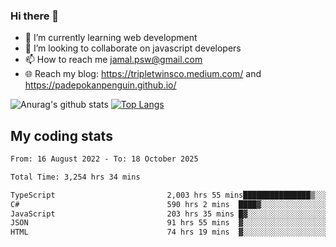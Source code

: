 ### Hi there 👋

<!--
**padepokanpenguin/padepokanpenguin** is a ✨ _special_ ✨ repository because its `README.md` (this file) appears on your GitHub profile.
-->

- 🌱 I’m currently learning  web development
- 👯 I’m looking to collaborate on javascript developers
- 📫 How to reach me jamal.psw@gmail.com
- 🌐 Reach my blog:
   https://tripletwinsco.medium.com/ and
   https://padepokanpenguin.github.io/

![Anurag's github stats](https://github-readme-stats.vercel.app/api?username=padepokanpenguin&count_private=true&disable_animations=false&show_icons=true&theme=default)
[![Top Langs](https://github-readme-stats.vercel.app/api/top-langs/?username=padepokanpenguin&theme=default&layout=compact)](https://github.com/padepokanpenguin)

## My coding stats

<!--START_SECTION:waka-->

```txt
From: 16 August 2022 - To: 18 October 2025

Total Time: 3,254 hrs 34 mins

TypeScript                         2,003 hrs 55 mins███████████████▒░░░░░░░░░   61.57 %
C#                                 590 hrs 2 mins  ████▓░░░░░░░░░░░░░░░░░░░░   18.13 %
JavaScript                         203 hrs 35 mins █▓░░░░░░░░░░░░░░░░░░░░░░░   06.26 %
JSON                               91 hrs 55 mins  ▓░░░░░░░░░░░░░░░░░░░░░░░░   02.82 %
HTML                               74 hrs 19 mins  ▓░░░░░░░░░░░░░░░░░░░░░░░░   02.28 %
```

<!--END_SECTION:waka-->


